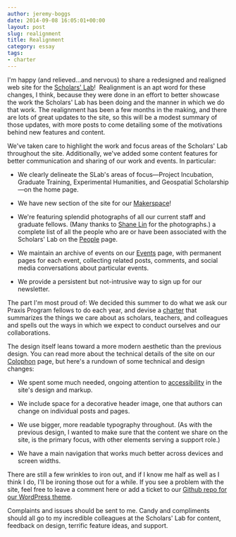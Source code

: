 ```yaml
---
author: jeremy-boggs
date: 2014-09-08 16:05:01+00:00
layout: post
slug: realignment
title: Realignment
category: essay
tags:
- charter
---
```


I'm happy (and relieved...and nervous) to share a redesigned and realigned web site for the [Scholars' Lab](http://scholarslab.org)!  Realignment is an apt word for these changes, I think, because they were done in an effort to better showcase the work the Scholars' Lab has been doing and the manner in which we do that work. The realignment has been a few months in the making, and there are lots of great updates to the site, so this will be a modest summary of those updates, with more posts to come detailing some of the motivations behind new features and content.

We've taken care to highlight the work and focus areas of the Scholars' Lab throughout the site. Additionally, we've added some content features for better communication and sharing of our work and events. In particular:



	
  * We clearly delineate the SLab's areas of focus&mdash;Project Incubation, Graduate Training, Experimental Humanities, and Geospatial Scholarship&mdash;on the home page.

	
  * We have new section of the site for our [Makerspace](http://scholarslab.org/makerspace/)!

	
  * We're featuring splendid photographs of all our current staff and graduate fellows. (Many thanks to [Shane Lin](http://scholarslab.org/people/shane-lin/) for the photographs.) a complete list of all the people who are or have been associated with the Scholars' Lab on the [People](/people/) page.

	
  * We maintain an archive of events on our [Events](/events/) page, with permanent pages for each event, collecting related posts, comments, and social media conversations about particular events.

	
  * We provide a persistent but not-intrusive way to sign up for our newsletter.


The part I'm most proud of: We decided this summer to do what we ask our Praxis Program fellows to do each year, and devise a [charter](http://scholarslab.org/about/charter/) that summarizes the things we care about as scholars, teachers, and colleagues and spells out the ways in which we expect to conduct ourselves and our collaborations.

The design itself leans toward a more modern aesthetic than the previous design. You can read more about the technical details of the site on our [Colophon](http://scholarslab.org/about/colophon/) page, but here's a rundown of some technical and design changes:



	
  * We spent some much needed, ongoing attention to [accessibility](http://scholarslab.org/about/accessibility/) in the site's design and markup.

	
  * We include space for a decorative header image, one that authors can change on individual posts and pages.

	
  * We use bigger, more readable typography throughout. (As with the previous design, I wanted to make sure that the content we share on the site, is the primary focus, with other elements serving a support role.)

	
  * We have a main navigation that works much better across devices and screen widths.


There are still a few wrinkles to iron out, and if I know me half as well as I think I do, I'll be ironing those out for a while. If you see a problem with the site, feel free to leave a comment here or add a ticket to our [Github repo for our WordPress theme](http://github.com/scholarslab/labnotes/issues).

Complaints and issues should be sent to me. Candy and compliments should all go to my incredible colleagues at the Scholars' Lab for content, feedback on design, terrific feature ideas, and support.
